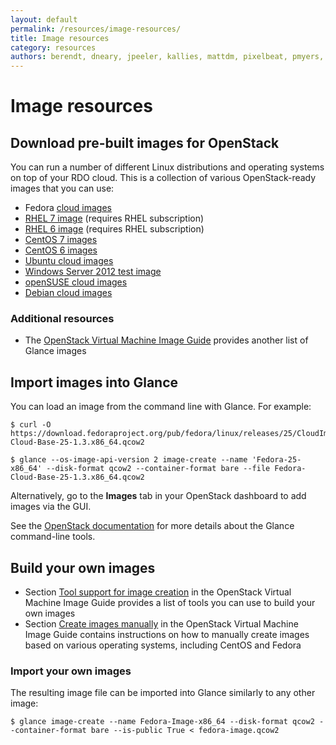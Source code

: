 ```yaml
---
layout: default
permalink: /resources/image-resources/
title: Image resources
category: resources
authors: berendt, dneary, jpeeler, kallies, mattdm, pixelbeat, pmyers, rbowen, rdo, snecklifter
---
```


# Image resources

## Download pre-built images for OpenStack

You can run a number of different Linux distributions and operating systems on top of your RDO cloud. This is a collection of various OpenStack-ready images that you can use:

*   Fedora [cloud images](https://getfedora.org/cloud/download/)
*   [RHEL 7 image](https://access.redhat.com/downloads/content/69/ver=/rhel---7/7.0/x86_64/product-downloads) (requires RHEL subscription)
*   [RHEL 6 image](https://access.redhat.com/downloads/content/69/ver=/rhel---6/6.0/x86_64/product-software) (requires RHEL subscription)
*   [CentOS 7 images](http://cloud.centos.org/centos/7/images/)
*   [CentOS 6 images](http://cloud.centos.org/centos/6/images/)
*   [Ubuntu cloud images](//cloud-images.ubuntu.com/)
*   [Windows Server 2012 test image](http://www.cloudbase.it/ws2012/)
*   [openSUSE cloud images](http://download.opensuse.org/repositories/Cloud:/Images:/)
*   [Debian cloud images](http://cdimage.debian.org/cdimage/openstack/)

### Additional resources

<!-- App Catalog no longer exists
*   The [OpenStack Community App Catalog](https://apps.openstack.org/#tab=glance-images) contains a large number of OpenStack-ready Glance images
-->
*   The [OpenStack Virtual Machine Image Guide](https://docs.openstack.org/image-guide/obtain-images.html) provides another list of Glance images

## Import images into Glance

You can load an image from the command line with Glance. For example:

    $ curl -O https://download.fedoraproject.org/pub/fedora/linux/releases/25/CloudImages/x86_64/images/Fedora-Cloud-Base-25-1.3.x86_64.qcow2

    $ glance --os-image-api-version 2 image-create --name 'Fedora-25-x86_64' --disk-format qcow2 --container-format bare --file Fedora-Cloud-Base-25-1.3.x86_64.qcow2

Alternatively, go to the **Images** tab in your OpenStack dashboard to add images via the GUI.

See the [OpenStack documentation](http://docs.openstack.org/user-guide/common/cli_manage_images.html) for more details about the Glance command-line tools.

## Build your own images

*   Section [Tool support for image creation](http://docs.openstack.org/image-guide/create-images-automatically.html) in the OpenStack Virtual Machine Image Guide provides a list of tools you can use to build your own images
*   Section [Create images manually](https://docs.openstack.org/image-guide/create-images-manually.html) in the OpenStack Virtual Machine Image Guide contains instructions on how to manually create images based on various operating systems, including CentOS and Fedora

### Import your own images

The resulting image file can be imported into Glance similarly to any other image:

    $ glance image-create --name Fedora-Image-x86_64 --disk-format qcow2 --container-format bare --is-public True < fedora-image.qcow2
